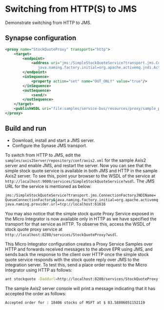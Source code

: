 # Switching from HTTP(S) to JMS

Demonstrate switching from HTTP to JMS.

## Synapse configuration

```xml
<proxy name="StockQuoteProxy" transports="http">
    <target>
        <endpoint>
            <address uri="jms:/SimpleStockQuoteService?transport.jms.ConnectionFactoryJNDIName=QueueConnectionFactory&amp;
               java.naming.factory.initial=org.apache.activemq.jndi.ActiveMQInitialContextFactory&amp;java.naming.provider.url=tcp://localhost:61616"/>
        </endpoint>
        <inSequence>
            <property action="set" name="OUT_ONLY" value="true"/>
        </inSequence>
        <outSequence>
            <send/>
        </outSequence>
    </target>
    <publishWSDL uri="file:samples/service-bus/resources/proxy/sample_proxy_1.wsdl"/>
</proxy>
```

## Build and run

-   Download, install and start a JMS server.
-   Configure the Synase JMS transport.

To switch from HTTP to JMS, edit the `samples/axis2Server/repository/conf/axis2.xml` for the sample Axis2 server and enable JMS, and restart the server. Now you can
see that the simple stock quote service is available in both JMS and HTTP in the sample Axis2 server. To see this, point your browser to the
WSDL of the service at `http://localhost:9000/services/SimpleStockQuoteService?wsdl`. The JMS URL for the service is mentioned as below:

```bash
jms:/SimpleStockQuoteService?transport.jms.ConnectionFactoryJNDIName=
QueueConnectionFactory&java.naming.factory.initial=org.apache.activemq.jndi.ActiveMQInitialContextFactory&
java.naming.provider.url=tcp://localhost:61616
```

You may also notice that the simple stock quote Proxy Service exposed in the Micro Integrator is now available only in HTTP as we have specified the transport for that service as HTTP. To observe this, access the WSDL of stock quote proxy service at `http://localhost:8280/services/StockQuoteProxy?wsdl`.

This Micro Integrator configuration creates a Proxy Service Samples over HTTP and forwards received messages to the above EPR using JMS, and sends back the response to the client over HTTP once the simple stock quote service responds with the stock quote reply over JMS to the integration server. To test this, send a place order request to the Micro Integrator using HTTP as follows:

```bash
ant stockquote -Daddurl=http://localhost:8280/services/StockQuoteProxy -Dmode=placeorder -Dsymbol=MSFT
```

The sample Axis2 server console will print a message indicating that it has accepted the order as follows:

```bash
Accepted order for : 18406 stocks of MSFT at $ 83.58806051152119
```